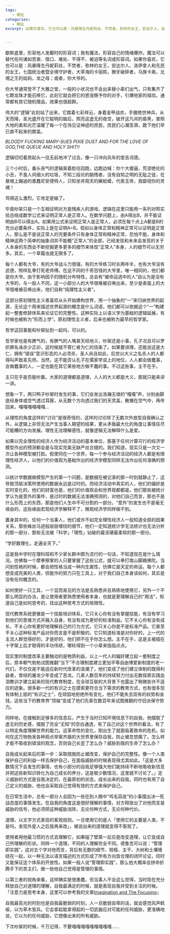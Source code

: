 ```yaml
---
tags:
   - 瞎扯
categories:
   - 瞎扯
excerpt: 如果你喜欢，它也可以是：风暴降生丹妮莉丝，不焚者，弥林的女王，安达尔人，洛伊拿人和先民的女王，七国统治者暨全境守护者，大草海的卡丽熙，獠牙破碎者，马族卡奥，北境之王的姑妈，龙之母；或者，你大爷的。


---
```






歇斯底里，形容他人发癫时的形容词；我有魔法，形容自己的情绪爆炸。魔法可以替代任何诸如苦衷、借口、难处、不得不、被迫等名词或形容词。如果你喜欢，它也可以是：风暴降生丹妮莉丝，不焚者，弥林的女王，安达尔人、洛伊拿人和先民的女王，七国统治者暨全境守护者，大草海的卡丽熙，獠牙破碎者，马族卡奥，北境之王的姑妈，龙之母；或者，你大爷的。



你大爷通常登不了大雅之堂，一般的小状况也不会出来替小辈们出气，只有集齐了七颗龙珠才能召唤它，此刻它就会把它的恩宠赐予你的对手，引爆他家的祖坟。通常都有其它随机赠品，效果也很超群。



伟大的“逻辑”此刻站了出来，它踏着七彩祥云，身着金甲战衣，手握绝世神兵，从天而降，圣光盛开在它聪明的脑后，照亮这虚无的夜空，破开这凡间的昏黑，普照大地的柔和光芒温暖了每一个在场见证神迹的庶民，庶民们心潮澎湃，跪下他们早已直不起来的膝盖。



*BLOODY FUCKING MARY-SUES PIXIE DUST AND FOR THE LOVE OF GOD,THE QUEUE AND HOLY SHIT!!*



逻辑叨叨着昂起头一往无前地冲了过去，像一只冲向风车的堂吉诃德。



三个小时后，垂头丧气的逻辑臭着脸往回跑，边跑边喊：你个大傻逼，荒谬绝伦的小丑，不食人间烟火的垃圾，不知三段论的脑残者，没有自知之明的无耻之徒，在悬棺上蹦迪的愚蠢尼安德特人，只知坐井观天的癞蛤蟆，代表玉帝，我鄙视你的灵魂！



骂得这么激烈，它肯定是输了。



毕竟吵架只是一个互相证明对方是残疾人的游戏，逻辑在这里只能用一系列对照实验总结成数学公式来证明正常人是正常人。在数学问题上，由A得出B，并不能证明由B可以得出A。如果用公式来证明正常人是正常人，必须在每个点上A都是B的充分必要条件，实际上是在证明A=B。假如以身体正常和精神正常可以证明是正常人，那么是不是说正常人的充要条件只有身体正常和精神正常，恐怕不能，身体和精神这两个简单的抽象词并不能概“正常人”的全部，已经发现和未来会发现的关于人本身的东西会不断挖掘更多更多的细节来体现“正常人”本身，人的细节可以无穷多。其实，一个草履虫就无限多了。



每个人都有大爷，有的大爷战斗力很强，有的大爷练习时长两年半，也有大爷没有武德，照样乱拳打死老师傅。在这不同的千奇百怪的大爷里，唯一相同的，他们都是你大爷。由于影响因子的随机分布特性，总会有“被命运选中的人”自认为是没有大爷的，与一般人不同，这一小部分人的大爷很难被召唤出来，至少是表面上的大爷很难被召唤出来，他们自称“纯理性主义者”。



这部分原初理性主义者喜欢从头开始建构世界，用一个抽象的“一”来归纳世界的起源，无论这个用来描述世界起源的概念是什么词语，他们都可以依据这个“一”构建起一整套修辞体系来论证它的完整性。这种实际上以语义学为基础的逻辑延展，有时候也被称为“形而上学”。原初理性主义者，后来也被称为最早的哲学家。



哲学这回事能和吵架扯到一起吗，可以的。



哲学家也是有脾气的，有脾气的人嘴臭天经地义，吵架还是小事，孔子况且可以罗织罪名诛杀少正卯，这时候就不管仁者为仁的信条了。如果要讲理，还能说这是大仁，拥有“错误”意识形态的人必须杀，圣人尚且如此，后世以大义之名杀人的人都得叫声致圣先师。当然，这不能否认孔子在儒家学说上的地位，人人都会做蠢事，会做蠢事的人，一定也能在其它某些地方做不蠢的事。不过这些事，主不在乎。



主只在乎是否能吵赢。大家的道理都是道理，人人的大义都是大义，那就只能来讲一讲。



想象一下，两只鸭子吵架时发生的事，它们会发出浩瀚无垠的“嘎嘎”声，分别由脚底经身体或空气透过耳膜，从无数个方向透过我们的天灵盖，散播在空气中，再传回来，嘎嘎嘎嘎嘎嘎...



从理性的角度这样的“讨论”是很奇怪的，这样的讨论除了无数次外放型自我确认之外，从逻辑上非但无法产生当事人期望的结果，更从矛盾最大化的角度让事情往尽可能糟的方向发展。理性无法理解感性，就像逻辑无法解释什么是爱。



如果以完全理性的经济人作为经济活动的基本单位，那基于任何计算可行的经济学模型作出的预测都会是与现实完美无缺严丝合缝的。我们知道，现实只是一次又一次让各种模型被打脸。假使同在一个世界，每一个参与经济活动的经济人都是有限理性经济人，以他们的价值观为基础作出的经济学模型同样无法作出任何准确的预测。



以统计学数据做模型产生的第一个问题，是数据在被记录的那一时刻就静止了，这导致顶层决策所使用的数据永远是过时的。而经济活动中真实的人，他们的偏好是实时变化的，他们的财富也是，他们的价值观会和世界观都都是。他们那些被统计学认为是意外的事件，是过时的数据无法准确预测的，对他们自己而言，那也不是什么形而上的东西，那是他们人生中不可分割的一部分。“意外”的发生也不是毫无缘由的，这些缘由宏观经济学解释不了，微观经济学同样做不到。



置身其中的，任何一个当事人，他们或许不如完全理性经济人一般知道全部的因果关系，那些蛛丝马迹般层层缠绕的细节，他们一定知道统计学无法统计也无法分析的那一部分，那些无法被「科学」「理性」钻破的最坚硬最柔软的那一部分。



“学好数理化，走遍全天下。”



这是我中学时在理科班和不少家长群中颇为流行的一句话，不知道现在是什么情况。彷佛每一个摩拳擦掌的人只要掌握了这些公式，就可以拳打南山脚踢佛陀。当问到性格的时候，都会把性格当成一种内生属性，彷佛它是天定的命运。每个人都想变成完美的人类，但能作的努力只在工具上，对于我们自己本身该如何，其实是没有任何概念的。



如何使好一只工具，一个显而易见的方法是去熟悉并且熟练地使用它，另外一个不那么明显的办法，是让使用者更熟悉使用者本身，也就是更理解自己的“用法”，知道自己是如何思考的，找出这种思考方式的局限性。



现代教育系统更像是一个技能培训体系，它只关心你有没有掌握技能，有没有学习到他们的思维方式并融入自身，有没有成为更好的标准制品，它不关心你有没有成长，不关心你有更好地理解自己的行为方式，它只关心你是不是标准产品。它甚至不关心这种标准产品对你而言是不是积极的，它只知道标准是对你好的，上一代的主流人群觉得好的，才是好的，他们把不在乎你怎么想。主不在乎，这是主被插在十字架上后才取得的丰功伟绩，哪轮得到一个小辈来指指点点。



现实里的制度改革主要触动的是物质利益，以上一代人的偏好建立起一套制度之后，原本朝气勃勃试图推翻“当下”不合理制度建立更加平等自由博爱新制度的老一代们，不仅仅是不能适应新时代改革的浪潮了，他们变成了他们建立体制的既得利益者，曾经的屠龙少年变成了恶龙。几辈人数百年的持续努力付出无数探索实践血泪教训才建立起来的现代教育制度，在全球互联的大背景下也露出了稍微些许不适应的迹象。很多新一代的有识之士在摸索更符合当下需求的教育方式，也有很多现有体制上层的”有识之士“，在顽固地拒绝所有变化，他们不能失去现有的权势和金钱，这些当下的教育界”领袖“变成了他们先辈在数百年来试图推翻的守旧派保守势力。



同样地，在接触到足够多的信息后，产生于当时已知环境信息下的自我，他摆脱了虚无的历史感，摆脱了完全“无知”的空白通透，有了自己对这个世界的看法，有了以特定角度理解世界的能力。这革命性的变化，刚出生了就面临着致命的危机，如何在这万物勃发各种观点举案齐眉的大世界里保存自我，防止被忽悠瘸了。怎么样才能不吸收到错误的观念，否则自己长歪了怎么办？威胁到我的生命了怎么办？



自我成长起来后的第一步：采取措施防止被改变，保护自己的完整性。像一个人类保护自己的利益一样去保护自己，在面临威胁的时候表现得尤其如此。「这是大多数情况下会发生的事情，也有小部分的自我足够强大他们能持续不断地吸收新信息并把这些新知识转化为自己成长的养分，这是极少数情况，这里就不讨论了。」定义威胁的方式是自我决定的，在最原初的状态，成长出来的自我，同时也有用了自己定义的威胁，他也会采取自己觉得有效的方式来保护自己。



在日常生活中，总有一部分人会因为一些在别人眼中“鸡毛蒜皮”的小事摆出决一死战态度的事情发生。在自我的角度这是很好理解的事情，对方释放出了对他而言是威胁的信号，他必须把这种威胁消除，无论何种方式，无论何种代价。



道理，以文字方式表现的客观规则。一旦使用它的是人「使用它的主要是人类，不是吗，发现外星人之后我再来改」，被说出来的道理就变得不客观了。



使用者用他最习惯的方式去理解它，如果碰了壁第一反应是改变道理，让它变成自己所理解的形状。同样一个道理，不同的人理解完全不同。德鲁克可以说：“管理即实践”，这对五个字对他而言，背后有无数的细节、枝桠、主干、大树和土壤缠绕在一起，以一种无法以语言描述的方式形成了所有方向皆合理的闭环论证，同时又能保证这个体系的开放性。如果一般人说“管理即实践”，那么他大概率会拼命折腾手下的苦主们，做一些他自己觉得是管理的事情。



以第三者的视角来看，这样确实是很愚蠢，但当事人不会这么觉得，当时现在充分释放自己对道理的理解，自我最满足的时候，就是表现自我并受到关注的时候。「注意力是思考本身，这里可以参考我的文章[Imagination and The Focusing](https://blog.jarynzhang.us/archive/未单发文章存档02/)」



自我最高光的时刻也是自我最脆弱的时刻，人一旦脆弱自卑的话，就会感觉风声鹤唳，以为草木皆兵。它会拿起能拿得起的一切武器应对可能的任何威胁，更准确地说，它以为的任何威胁，它想像出来的所有威胁。



下次吵架的时候，千万记得，不要嘎嘎嘎嘎嘎嘎嘎嘎嘎......









